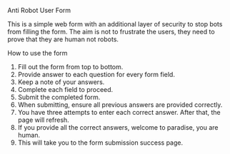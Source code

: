 Anti Robot User Form

This is a simple web form with an additional layer of security to stop bots from filling the form. The aim is not to frustrate the users, they need to prove that they are human not robots.

How to use the form

1. Fill out the form from top to bottom.
2. Provide answer to each question for every form field.
3. Keep a note of your answers.
4. Complete each field to proceed.
5. Submit the completed form.
6. When submitting, ensure all previous answers are provided correctly.
7. You have three attempts to enter each correct answer. After that, the page will refresh.
8. If you provide all the correct answers, welcome to paradise, you are human.
9. This will take you to the form submission success page.

